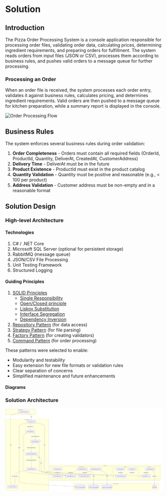 # Solution

## Introduction
The Pizza Order Processing System is a console application responsible for processing order files, validating order data, calculating prices, determining ingredient requirements, and preparing orders for fulfillment. The system reads orders from input files (JSON or CSV), processes them according to business rules, and pushes valid orders to a message queue for further processing.

### Processing an Order
When an order file is received, the system processes each order entry, validates it against business rules, calculates pricing, and determines ingredient requirements. Valid orders are then pushed to a message queue for kitchen preparation, while a summary report is displayed in the console.

![Order Processing Flow](/docs/solution/diagrams/flow/order-processing-flow.png)

## Business Rules
The system enforces several business rules during order validation:

1. **Order Completeness** - Orders must contain all required fields (OrderId, ProductId, Quantity, DeliverAt, CreatedAt, CustomerAddress)
2. **Delivery Time** - DeliverAt must be in the future
3. **Product Existence** - ProductId must exist in the product catalog
4. **Quantity Validation** - Quantity must be positive and reasonable (e.g., < 100 per product)
5. **Address Validation** - Customer address must be non-empty and in a reasonable format

## Solution Design
### High-level Architecture
#### Technologies
1. C# / .NET Core
2. Microsoft SQL Server (optional for persistent storage)
3. RabbitMQ (message queue)
4. JSON/CSV File Processing
5. Unit Testing Framework
6. Structured Logging

#### Guiding Principles
1. [SOLID Principles](https://www.geeksforgeeks.org/ood-principles-solid/)
   * [Single Responsibility](https://www.geeksforgeeks.org/single-responsibility-in-solid-design-principle/)
   * [Open/Closed principle](https://www.geeksforgeeks.org/open-closed-design-principle-in-java/)
   * [Liskov Substitution](https://www.javacodegeeks.com/2018/02/solid-principles-liskov-substitution-principle.html)
   * [Interface Segregation](https://www.javacodegeeks.com/2018/02/solid-principles-interface-segregation-principle.html)
   * [Dependency Inversion](https://www.geeksforgeeks.org/dependecy-inversion-principle-solid/)
2. [Repository Pattern](https://www.geeksforgeeks.org/repository-design-pattern/) (for data access)
3. [Strategy Pattern](https://refactoring.guru/design-patterns/strategy) (for file parsing)
4. [Factory Pattern](https://www.geeksforgeeks.org/factory-method-design-pattern-in-java/) (for creating validators)
5. [Command Pattern](https://refactoring.guru/design-patterns/command) (for order processing)

These patterns were selected to enable:
* Modularity and testability
* Easy extension for new file formats or validation rules
* Clear separation of concerns
* Simplified maintenance and future enhancements

#### Diagrams

### Solution Architecture
![Solution Architecture](/docs/solution/diagrams/flow/solution-architecture.png)